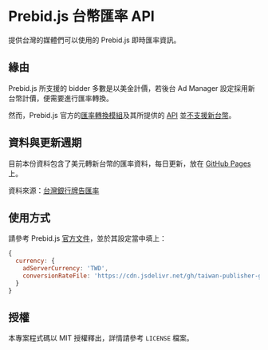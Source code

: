 # Prebid.js 台幣匯率 API
提供台灣的媒體們可以使用的 Prebid.js 即時匯率資訊。

## 緣由
Prebid.js 所支援的 bidder 多數是以美金計價，若後台 Ad Manager 設定採用新台幣計價，便需要進行匯率轉換。

然而，Prebid.js 官方的[匯率轉換模組](http://prebid.org/dev-docs/modules/currency.html)及其所提供的 [API](https://currency.prebid.org/latest.json) 並[不支援新台幣](https://github.com/prebid/currency-file-generator/pull/6)。

## 資料與更新週期

目前本份資料包含了美元轉新台幣的匯率資料，每日更新，放在 [GitHub Pages](https://pages.github.com/) 上。

資料來源：[台灣銀行牌告匯率](https://rate.bot.com.tw/xrt?Lang=zh-TW)

## 使用方式

請參考 Prebid.js [官方文件](http://prebid.org/dev-docs/modules/currency.html)，並於其設定當中填上：

```js
{
  currency: {
    adServerCurrency: 'TWD',
    conversionRateFile: 'https://cdn.jsdelivr.net/gh/taiwan-publisher-group/prebid-currencies-for-twd/docs/latest.json'
  }
}
```

## 授權

本專案程式碼以 MIT 授權釋出，詳情請參考 `LICENSE` 檔案。
